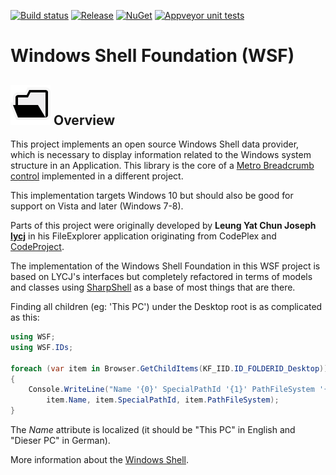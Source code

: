 [![Build status](https://ci.appveyor.com/api/projects/status/i17iks30rv2xh5gg?svg=true)](https://ci.appveyor.com/project/Dirkster99/wsf)
[![Release](https://img.shields.io/github/release/Dirkster99/WSF.svg)](https://github.com/Dirkster99/WSF/releases/latest)
[![NuGet](https://img.shields.io/nuget/dt/Dirkster.WSF.svg)](http://nuget.org/packages/Dirkster.WSF)
[![Appveyor unit tests](https://img.shields.io/appveyor/tests/Dirkster.WSF.svg)](https://ci.appveyor.com/project/Dirkster.WSF/build/tests)
# Windows Shell Foundation (WSF)

<h2><img src="https://github.com/Dirkster99/WSF/blob/master/ProjectIcon.png?raw=true" height="64"/>&nbsp;Overview</h2>

This project implements an open source Windows Shell data provider,
which is necessary to display information related to the Windows system structure
in an Application. This library is the core of a [Metro Breadcrumb control](https://github.com/Dirkster99/bm)
implemented in a different project.

This implementation targets Windows 10 but should also be good for support on Vista and later (Windows 7-8).

Parts of this project were originally developed by <b>Leung Yat Chun Joseph <a href="https://github.com/lycj">lycj</a></b>
in his FileExplorer application originating from CodePlex and <a href="https://www.codeproject.com/Members/Fainx">CodeProject</a>.

The implementation of the Windows Shell Foundation in this WSF project is based on LYCJ's interfaces
but completely refactored in terms of models and classes using [SharpShell](https://github.com/dwmkerr/sharpshell)
as a base of most things that are there.

Finding all children (eg: 'This PC') under the Desktop root is as complicated as this:

```C#
using WSF;
using WSF.IDs;

foreach (var item in Browser.GetChildItems(KF_IID.ID_FOLDERID_Desktop))
{
    Console.WriteLine("Name '{0}' SpecialPathId '{1}' PathFileSystem '{2}'",
        item.Name, item.SpecialPathId, item.PathFileSystem);
}
```

The *Name* attribute is localized (it should be &quot;This PC&quot; in English and &quot;Dieser PC&quot; in German).

More information about the [Windows Shell](https://msdn.microsoft.com/de-de/library/windows/desktop/bb773177.aspx).
